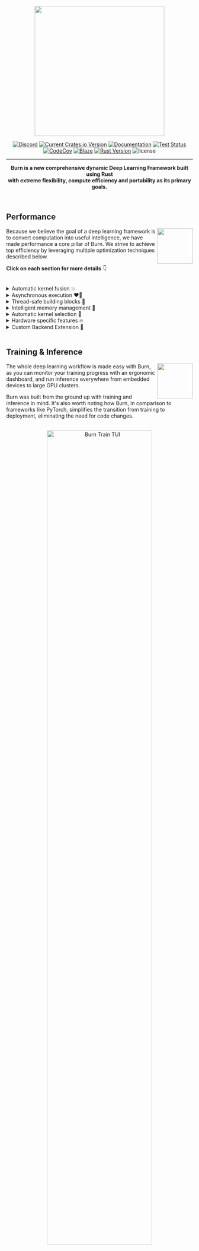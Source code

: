 <div align="center">
<img src="https://raw.githubusercontent.com/tracel-ai/burn/main/assets/logo-burn-neutral.webp" width="350px"/>

[![Discord](https://img.shields.io/discord/1038839012602941528.svg?color=7289da&&logo=discord)](https://discord.gg/uPEBbYYDB6)
[![Current Crates.io Version](https://img.shields.io/crates/v/burn.svg)](https://crates.io/crates/burn)
[![Documentation](https://img.shields.io/badge/docs-latest-blue)](https://burn.dev/docs/burn)
[![Test Status](https://github.com/tracel-ai/burn/actions/workflows/test.yml/badge.svg)](https://github.com/tracel-ai/burn/actions/workflows/test.yml)
[![CodeCov](https://codecov.io/gh/tracel-ai/burn/branch/main/graph/badge.svg)](https://codecov.io/gh/tracel-ai/burn)
[![Blaze](https://runblaze.dev/gh/114041730602611213183421653564341667516/badge.svg)](https://runblaze.dev)
[![Rust Version](https://img.shields.io/badge/Rust-1.75.0+-blue)](https://releases.rs/docs/1.75.0)
![license](https://shields.io/badge/license-MIT%2FApache--2.0-blue)

---

**Burn is a new comprehensive dynamic Deep Learning Framework built using Rust <br /> with extreme
flexibility, compute efficiency and portability as its primary goals.**

<br/>
</div>

<div align="left">

## Performance

<div align="left">
<img align="right" src="https://raw.githubusercontent.com/tracel-ai/burn/main/assets/ember-blazingly-fast.png" height="96px"/>

Because we believe the goal of a deep learning framework is to convert computation into useful
intelligence, we have made performance a core pillar of Burn. We strive to achieve top efficiency by
leveraging multiple optimization techniques described below.

**Click on each section for more details** 👇

</div>

<br />

<details>
<summary>
Automatic kernel fusion 💥
</summary>
<br />

Using Burn means having your models optimized on any backend. When possible, we provide a way to
automatically and dynamically create custom kernels that minimize data relocation between different
memory spaces, extremely useful when moving memory is the bottleneck.

As an example, you could write your own GELU activation function with the high level tensor api (see
Rust code snippet below).

```rust
fn gelu_custom<B: Backend, const D: usize>(x: Tensor<B, D>) -> Tensor<B, D> {
    let x = x.clone() * ((x / SQRT_2).erf() + 1);
    x / 2
}
```

Then, at runtime, a custom low-level kernel will be automatically created for your specific
implementation and will rival a handcrafted GPU implementation. The kernel consists of about 60
lines of WGSL [WebGPU Shading Language]("https://www.w3.org/TR/WGSL/https://www.w3.org/TR/WGSL/"),
an extremely verbose lower level shader language you probably don't want to program your deep
learning models in!

> As of now, our fusion strategy is only implemented for our own WGPU backend and supports only a
> subset of operations. We plan to add more operations very soon and extend this technique to other
> future in-house backends.

</details>

<details>
<summary>
Asynchronous execution ❤️‍🔥
</summary>
<br />

For [backends developed from scratch by the Burn team](#backends), an asynchronous execution style
is used, which allows to perform various optimizations, such as the previously mentioned automatic
kernel fusion.

Asynchronous execution also ensures that the normal execution of the framework does not block the
model computations, which implies that the framework overhead won't impact the speed of execution
significantly. Conversely, the intense computations in the model do not interfere with the
responsiveness of the framework. For more information about our asynchronous backends, see
[this blog post](https://burn.dev/blog/creating-high-performance-asynchronous-backends-with-burn-compute).

</details>

<details>
<summary>
Thread-safe building blocks 🦞
</summary>
<br />

Burn emphasizes thread safety by leveraging the
[ownership system of Rust](https://doc.rust-lang.org/book/ch04-00-understanding-ownership.html).
With Burn, each module is the owner of its weights. It is therefore possible to send a module to
another thread for computing the gradients, then send the gradients to the main thread that can
aggregate them, and _voilà_, you get multi-device training.

This is a very different approach from what PyTorch does, where backpropagation actually mutates the
_grad_ attribute of each tensor parameter. This is not a thread-safe operation and therefore
requires lower level synchronization primitives, see
[distributed training](https://pytorch.org/docs/stable/distributed.html) for reference. Note that
this is still very fast, but not compatible across different backends and quite hard to implement.

</details>

<details>
<summary>
Intelligent memory management 🦀
</summary>
<br />

One of the main roles of a deep learning framework is to reduce the amount of memory necessary to
run models. The naive way of handling memory is that each tensor has its own memory space, which is
allocated when the tensor is created then deallocated as the tensor gets out of scope. However,
allocating and deallocating data is very costly, so a memory pool is often required to achieve good
throughput. Burn offers an infrastructure that allows for easily creating and selecting memory
management strategies for backends. For more details on memory management in Burn, see
[this blog post](https://burn.dev/blog/creating-high-performance-asynchronous-backends-with-burn-compute).

Another very important memory optimization of Burn is that we keep track of when a tensor can be
mutated in-place just by using the ownership system well. Even though it is a rather small memory
optimization on its own, it adds up considerably when training or running inference with larger
models and contributes to reduce the memory usage even more. For more information, see
[this blog post about tensor handling](https://burn.dev/blog/burn-rusty-approach-to-tensor-handling).

</details>

<details>
<summary>
Automatic kernel selection 🎯
</summary>
<br />

A good deep learning framework should ensure that models run smoothly on all hardware. However, not
all hardware share the same behavior in terms of execution speed. For instance, a matrix
multiplication kernel can be launched with many different parameters, which are highly sensitive to
the size of the matrices and the hardware. Using the wrong configuration could reduce the speed of
execution by a large factor (10 times or even more in extreme cases), so choosing the right kernels
becomes a priority.

With our home-made backends, we run benchmarks automatically and choose the best configuration for
the current hardware and matrix sizes with a reasonable caching strategy.

This adds a small overhead by increasing the warmup execution time, but stabilizes quickly after a
few forward and backward passes, saving lots of time in the long run. Note that this feature isn't
mandatory, and can be disabled when cold starts are a priority over optimized throughput.

</details>

<details>
<summary>
Hardware specific features 🔥
</summary>
<br />

It is no secret that deep learning is mosly relying on matrix multiplication as its core operation,
since this is how fully-connected neural networks are modeled.

More and more, hardware manufacturers optimize their chips specifically for matrix mutiliplication
workloads. For instance, Nvidia has its _Tensor Cores_ and today most cellphones have AI specialized
chips. As of this moment, we support Tensor Cores with our LibTorch and Candle backends, but not
other accelerators yet. We hope [this issue](https://github.com/gpuweb/gpuweb/issues/4195) gets
resolved at some point to bring support to our WGPU backend.

</details>

<details>
<summary>
Custom Backend Extension 🎒
</summary>
<br />

Burn aims to be the most flexible deep learning framework. While it's crucial to maintain
compatibility with a wide variety of backends, Burn also provides the ability to extend the
functionalities of a backend implementation to suit your personal modeling requirements.

This versatility is advantageous in numerous ways, such as supporting custom operations like flash
attention or manually writing your own kernel for a specific backend to enhance performance. See
[this section](https://burn.dev/book/advanced/backend-extension/index.html) in the Burn Book 🔥 for
more details.

</details>

<br />

## Training & Inference

<div align="left">
<img align="right" src="https://raw.githubusercontent.com/tracel-ai/burn/main/assets/ember-wall.png" height="96px"/>

The whole deep learning workflow is made easy with Burn, as you can monitor your training progress
with an ergonomic dashboard, and run inference everywhere from embedded devices to large GPU
clusters.

Burn was built from the ground up with training and inference in mind. It's also worth noting how
Burn, in comparison to frameworks like PyTorch, simplifies the transition from training to
deployment, eliminating the need for code changes.

</div>

<div align="center">

<br />

<a href="https://www.youtube.com/watch?v=N9RM5CQbNQc" target="_blank">
    <img src="https://raw.githubusercontent.com/tracel-ai/burn/main/assets/burn-train-tui.png" alt="Burn Train TUI" width="75%">
  </a>
</div>

<br />

**Click on the following sections to expand 👇**

<details>
<summary>
Training Dashboard 📈
</summary>
<br />

As you can see in the previous video (click on the picture!), a new terminal UI dashboard based on
the [Ratatui](https://github.com/ratatui-org/ratatui) crate allows users to follow their training
with ease without having to connect to any external application.

You can visualize your training and validation metrics updating in real-time and analyze the
lifelong progression or recent history of any registered metrics using only the arrow keys. Break
from the training loop without crashing, allowing potential checkpoints to be fully written or
important pieces of code to complete without interruption 🛡

</details>

<details>
<summary>
ONNX Support 🐫
</summary>
<br />

ONNX (Open Neural Network Exchange) is an open-standard format that exports both the architecture
and the weights of a deep learning model.

Burn supports the importation of models that follow the ONNX standard so you can easily port a model
you have written in another framework like TensorFlow or PyTorch to Burn to benefit from all the
advantages our framework offers.

Our ONNX support is further described in
[this section of the Burn Book 🔥](https://burn.dev/book/import/onnx-model.html).

> **Note**: This crate is in active development and currently supports a
> [limited set of ONNX operators](./crates/burn-import/SUPPORTED-ONNX-OPS.md).

</details>

<details>
<summary>
Importing PyTorch Models 🚚
</summary>
<br />

Support for loading of PyTorch model weights into Burn’s native model architecture, ensuring
seamless integration. See
[Burn Book 🔥 section on importing PyTorch](https://burn.dev/book/import/pytorch-model.html)

</details>

<details>
<summary>
Inference in the Browser 🌐
</summary>
<br />

Several of our backends can compile to Web Assembly: Candle and NdArray for CPU, and WGPU for GPU.
This means that you can run inference directly within a browser. We provide several examples of
this:

- [MNIST](./examples/mnist-inference-web) where you can draw digits and a small convnet tries to
  find which one it is! 2️⃣ 7️⃣ 😰
- [Image Classification](./examples/image-classification-web) where you can upload images and
  classify them! 🌄

</details>

<details>
<summary>
Embedded: <i>no_std</i> support ⚙️
</summary>
<br />

Burn's core components support [no_std](https://docs.rust-embedded.org/book/intro/no-std.html). This
means it can run in bare metal environment such as embedded devices without an operating system.

> As of now, only the NdArray backend can be used in a _no_std_ environment.

</details>

<br />

## Backends

<div align="left">
<img align="right" src="https://raw.githubusercontent.com/tracel-ai/burn/main/assets/backend-chip.png" height="96px"/>
Burn strives to be as fast as possible on as many hardwares as possible, with robust implementations.
We believe this flexibility is crucial for modern needs where you may train your models in the cloud, then deploy on customer hardwares, which vary from user to user.
</div>

<br />

Compared to other frameworks, Burn has a very different approach to supporting many backends. By
design, most code is generic over the Backend trait, which allows us to build Burn with swappable
backends. This makes composing backend possible, augmenting them with additional functionalities
such as autodifferentiation and automatic kernel fusion.

**We already have many backends implemented, all listed below 👇**

<details>
<summary>
WGPU (WebGPU): Cross-Platform GPU Backend 🌐
</summary>
<br />

**The go-to backend for running on any GPU.**

Based on the most popular and well-supported Rust graphics library, [WGPU](https://wgpu.rs), this
backend automatically targets Vulkan, OpenGL, Metal, Direct X11/12, and WebGPU, by using the WebGPU
shading language [WGSL](https://www.w3.org/TR/WGSL/https://www.w3.org/TR/WGSL/). It can also be
compiled to Web Assembly to run in the browser while leveraging the GPU, see
[this demo](https://antimora.github.io/image-classification/). For more information on the benefits
of this backend, see [this blog](https://burn.dev/blog/cross-platform-gpu-backend).

The WGPU backend is our first "in-house backend", which means we have complete control over its
implementation details. It is fully optimized with the
[performance characteristics mentioned earlier](#performance), as it serves as our research
playground for a variety of optimizations.

See the [WGPU Backend README](./crates/burn-wgpu/README.md) for more details.

</details>

<details>
<summary>
Candle: Backend using the Candle bindings 🕯
</summary>
<br />

Based on [Candle by Hugging Face](https://github.com/huggingface/candle), a minimalist ML framework
for Rust with a focus on performance and ease of use, this backend can run on CPU with support for
Web Assembly or on Nvidia GPUs using CUDA.

See the [Candle Backend README](./crates/burn-candle/README.md) for more details.

> _Disclaimer:_ This backend is not fully completed yet, but can work in some contexts like
> inference.

</details>

<details>
<summary>
LibTorch: Backend using the LibTorch bindings 🎆
</summary>
<br />

PyTorch doesn't need an introduction in the realm of deep learning. This backend leverages
[PyTorch Rust bindings](https://github.com/LaurentMazare/tch-rs), enabling you to use LibTorch C++
kernels on CPU, CUDA and Metal.

See the [LibTorch Backend README](./crates/burn-tch/README.md) for more details.

</details>

<details>
<summary>
NdArray: Backend using the NdArray primitive as data structure 🦐
</summary>
<br />

This CPU backend is admittedly not our fastest backend, but offers extreme portability.

It is our only backend supporting _no_std_.

See the [NdArray Backend README](./crates/burn-ndarray/README.md) for more details.

</details>

<details>
<summary>
Autodiff: Backend decorator that brings backpropagation to any backend 🔄
</summary>
<br />

Contrary to the aforementioned backends, Autodiff is actually a backend _decorator_. This means that
it cannot exist by itself; it must encapsulate another backend.

The simple act of wrapping a base backend with Autodiff transparently equips it with
autodifferentiation support, making it possible to call backward on your model.

```rust
use burn::backend::{Autodiff, Wgpu};
use burn::tensor::{Distribution, Tensor};

fn main() {
    type Backend = Autodiff<Wgpu>;

    let x: Tensor<Backend, 2> = Tensor::random([32, 32], Distribution::Default);
    let y: Tensor<Backend, 2> = Tensor::random([32, 32], Distribution::Default).require_grad();

    let tmp = x.clone() + y.clone();
    let tmp = tmp.matmul(x);
    let tmp = tmp.exp();

    let grads = tmp.backward();
    let y_grad = y.grad(&grads).unwrap();
    println!("{y_grad}");
}
```

Of note, it is impossible to make the mistake of calling backward on a model that runs on a backend
that does not support autodiff (for inference), as this method is only offered by an Autodiff
backend.

See the [Autodiff Backend README](./crates/burn-autodiff/README.md) for more details.

</details>

<details>
<summary>
Fusion: Backend decorator that brings kernel fusion to backends that support it 💥
</summary>
<br />

This backend decorator enhances a backend with kernel fusion, provided that the inner backend
supports it. Note that you can compose this backend with other backend decorators such as Autodiff.
For now, only the WGPU backend has support for fused kernels.

```rust
use burn::backend::{Autodiff, Fusion, Wgpu};
use burn::tensor::{Distribution, Tensor};

fn main() {
    type Backend = Autodiff<Fusion<Wgpu>>;

    let x: Tensor<Backend, 2> = Tensor::random([32, 32], Distribution::Default);
    let y: Tensor<Backend, 2> = Tensor::random([32, 32], Distribution::Default).require_grad();

    let tmp = x.clone() + y.clone();
    let tmp = tmp.matmul(x);
    let tmp = tmp.exp();

    let grads = tmp.backward();
    let y_grad = y.grad(&grads).unwrap();
    println!("{y_grad}");
}

```

Of note, we plan to implement automatic gradient checkpointing based on compute bound and memory
bound operations, which will work gracefully with the fusion backend to make your code run even
faster during training, see [this issue](https://github.com/tracel-ai/burn/issues/936).

See the [Fusion Backend README](./crates/burn-fusion/README.md) for more details.

</details>

<br />

## Getting Started

<div align="left">
<img align="right" src="https://raw.githubusercontent.com/tracel-ai/burn/main/assets/ember-walking.png" height="96px"/>

Just heard of Burn? You are at the right place! Just continue reading this section and we hope you
can get on board really quickly.

</div>

<details>
<summary>
The Burn Book 🔥
</summary>
<br />

To begin working effectively with Burn, it is crucial to understand its key components and
philosophy. This is why we highly recommend new users to read the first sections of
[The Burn Book 🔥](https://burn.dev/book/). It provides detailed examples and explanations covering
every facet of the framework, including building blocks like tensors, modules, and optimizers, all
the way to advanced usage, like coding your own GPU kernels.

> The project is constantly evolving, and we try as much as possible to keep the book up to date
> with new additions. However, we might miss some details sometimes, so if you see something weird,
> let us know! We also gladly accept Pull Requests 😄

</details>

<details>
<summary>
Examples 🙏
</summary>
<br />

Let's start with a code snippet that shows how intuitive the framework is to use! In the following,
we declare a neural network module with some parameters along with its forward pass.

```rust
use burn::nn;
use burn::module::Module;
use burn::tensor::backend::Backend;

#[derive(Module, Debug)]
pub struct PositionWiseFeedForward<B: Backend> {
    linear_inner: nn::Linear<B>,
    linear_outer: nn::Linear<B>,
    dropout: nn::Dropout,
    gelu: nn::Gelu,
}

impl<B: Backend> PositionWiseFeedForward<B> {
    pub fn forward<const D: usize>(&self, input: Tensor<B, D>) -> Tensor<B, D> {
        let x = self.linear_inner.forward(input);
        let x = self.gelu.forward(x);
        let x = self.dropout.forward(x);

        self.linear_outer.forward(x)
    }
}
```

We have a somewhat large amount of [examples](./examples) in the repository that shows how to use
the framework in different scenarios.

Following [the book](https://burn.dev/book/):

- [Basic Workflow](./examples/guide) : Creates a custom CNN `Module` to train on the MNIST dataset
  and use for inference.
- [Custom Training Loop](./examples/custom-training-loop) : Implements a basic training loop instead
  of using the `Learner`.
- [Custom WGPU Kernel](./examples/custom-wgpu-kernel) : Learn how to create your own custom
  operation with the WGPU backend.

Additional examples:

- [Custom CSV Dataset](./examples/custom-csv-dataset) : Implements a dataset to parse CSV data for a
  regression task.
- [Regression](./examples/simple-regression) : Trains a simple MLP on the CSV dataset for the
  regression task.
- [Custom Image Dataset](./examples/custom-image-dataset) : Trains a simple CNN on custom image
  dataset following a simple folder structure.
- [Custom Renderer](./examples/custom-renderer) : Implements a custom renderer to display the
  [`Learner`](./building-blocks/learner.md) progress.
- [Simple CubeCL Kernel](./examples/gelu) : Implements a simple GELU kernel with `CubeCL`.
- [Image Classificaiton Web](./examples/image-classification-web) : Image classification web browser
  demo using Burn, WGPU and WebAssembly.
- [MNIST Inference on Web](./examples/mnist-inference-web) : An interactive MNIST inference demo in
  the browser. The demo is available [online](https://burn.dev/demo/).
- [MNIST Training](./examples/mnist) : Demonstrates how to train a custom `Module` (MLP) with the
  `Learner` configured to log metrics and keep training checkpoints.
- [Named Tensor](./examples/named-tensor) : Performs operations with the experimental `NamedTensor`
  feature.
- [ONNX Import Inference](./examples/onnx-inference) : Imports an ONNX model pre-trained on MNIST to
  perform inference on a sample image with Burn.
- [PyTorch Import Inference](./examples/pytorch-import) : Imports a PyTorch model pre-trained on
  MNIST to perform inference on a sample image with Burn.
- [Text Classification](./examples/text-classification) : Trains a text classification transformer
  model on the AG News or DbPedia dataset. The trained model can then be used to classify a text
  sample.
- [Text Generation](./examples/text-generation) : Trains a text generation transformer model on the
  DbPedia dataset.

For more practical insights, you can clone the repository and run any of them directly on your
computer!

</details>

<details>
<summary>
Pre-trained Models 🤖
</summary>
<br />

We keep an updated and curated list of models and examples built with Burn, see the
[tracel-ai/models repository](https://github.com/tracel-ai/models) for more details.

Don't see the model you want? Don't hesitate to open an issue, and we may prioritize it. Built a
model using Burn and want to share it? You can also open a Pull Request and add your model under the
community section!

</details>

<details>
<summary>
Why use Rust for Deep Learning? 🦀
</summary>
<br />

Deep Learning is a special form of software where you need very high level abstractions as well as
extremely fast execution time. Rust is the perfect candidate for that use case since it provides
zero-cost abstractions to easily create neural network modules, and fine-grained control over memory
to optimize every detail.

It's important that a framework be easy to use at a high level so that its users can focus on
innovating in the AI field. However, since running models relies so heavily on computations,
performance can't be neglected.

To this day, the mainstream solution to this problem has been to offer APIs in Python, but rely on
bindings to low-level languages such as C/C++. This reduces portability, increases complexity and
creates frictions between researchers and engineers. We feel like Rust's approach to abstractions
makes it versatile enough to tackle this two languages dichotomy.

Rust also comes with the Cargo package manager, which makes it incredibly easy to build, test, and
deploy from any environment, which is usually a pain in Python.

Although Rust has the reputation of being a difficult language at first, we strongly believe it
leads to more reliable, bug-free solutions built faster (after some practice 😅)!

</details>

<br />

> **Deprecation Note**<br />Since `0.14.0`, the internal structure for tensor data has changed. The
> previous `Data` struct is being deprecated in favor of the new `TensorData` struct, which allows
> for more flexibility by storing the underlying data as bytes and keeping the data type as a field.
> If you are using `Data` in your code, make sure to switch to `TensorData`.

<!-- >
> In the event that you are trying to load a model record saved in a previous version, make sure to
> enable the `record-backward-compat` feature. Otherwise, the record won't be deserialized correctly
> and you will get an error message (which will also point you to the backward compatible feature
> flag). The backward compatibility is maintained for deserialization (loading), so as soon as you
> have saved the record again it will be saved according to the new structure and you won't need the
> backward compatible feature flag anymore. Please note that binary formats are not backward
> compatible. Thus, you will need to load your record in a previous version and save it to another
> of the self-describing record formats before using the new version with the
> `record-backward-compat` feature flag. -->

<details id="deprecation">
<summary>
Loading Model Records From Previous Versions ⚠️
</summary>
<br />

In the event that you are trying to load a model record saved in a previous version, make sure to
enable the `record-backward-compat` feature flag.

```
features = [..., "record-backward-compat"]
```

Otherwise, the record won't be deserialized correctly and you will get an error message. This error
will also point you to the backward compatible feature flag.

The backward compatibility is maintained for deserialization when loading records. Therefore, as
soon as you have saved the record again it will be saved according to the new structure and you
won't need the backward compatible feature flag anymore.

Please note that binary formats are not backward compatible. Thus, you will need to load your record
in a previous version and save it any of the other self-describing record format (e.g., using the
`NamedMpkFileRecorder`) before using the new version with the `record-backward-compat` feature flag.

</details>

## Community

<div align="left">
<img align="right" src="https://raw.githubusercontent.com/tracel-ai/burn/main/assets/ember-community.png" height="96px"/>

If you are excited about the project, don't hesitate to join our
[Discord](https://discord.gg/uPEBbYYDB6)! We try to be as welcoming as possible to everybody from
any background. You can ask your questions and share what you built with the community!

</div>

<br/>

**Contributing**

Before contributing, please take a moment to review our
[code of conduct](https://github.com/tracel-ai/burn/tree/main/CODE-OF-CONDUCT.md). It's also highly
recommended to read the
[architecture overview](https://github.com/tracel-ai/burn/tree/main/contributor-book/src/project-architecture),
which explains some of our architectural decisions. Refer to our
[contributing guide](/CONTRIBUTING.md) for more details.

## Status

Burn is currently in active development, and there will be breaking changes. While any resulting
issues are likely to be easy to fix, there are no guarantees at this stage.

## License

Burn is distributed under the terms of both the MIT license and the Apache License (Version 2.0).
See [LICENSE-APACHE](./LICENSE-APACHE) and [LICENSE-MIT](./LICENSE-MIT) for details. Opening a pull
request is assumed to signal agreement with these licensing terms.

</div>
